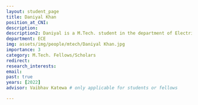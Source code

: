 ```yaml
---
layout: student_page
title: Daniyal Khan
position_at_CNI: 
description: 
description2: Daniyal is a M.Tech. student in the department of Electrical Communication Engineering since Aug. 2021. He received his B.Tech. degree in Electronics Engineering from Zakir Hussain College Of Engineering And Technology (ZHCET), AMU in 2021. His research interests lie in the field of networked control systems. Currently he is working under Dr. Vaibhav Katewa on designing congestion and scheduling protocols for a Wireless Networked Control System.
department: ECE
img: assets/img/people/mtech/Daniyal Khan.jpg
importance: 3
category: M.Tech. Fellows/Scholars
redirect: 
research_interests: 
email: 
past: true
years: [2022]
advisor: Vaibhav Katewa # only applicable for students or fellows

---
```

